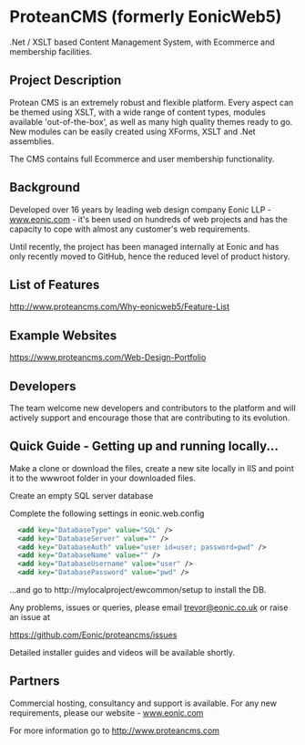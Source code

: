 # ProteanCMS (formerly EonicWeb5)
.Net / XSLT based Content Management System, with Ecommerce and membership facilities.

## Project Description
Protean CMS is an extremely robust and flexible platform. Every aspect can be themed using XSLT, with a wide range of content types, modules available 'out-of-the-box', as well as many high quality themes ready to go. New modules can be easily created using XForms, XSLT and .Net assemblies.

The CMS contains full Ecommerce and user membership functionality.

## Background
Developed over 16 years by leading web design company Eonic LLP - www.eonic.com - it's been used on hundreds of web projects and has the capacity to cope with almost any customer's web requirements.

Until recently, the project has been managed internally at Eonic and has only recently moved to GitHub, hence the reduced level of product history.

## List of Features
http://www.proteancms.com/Why-eonicweb5/Feature-List


## Example Websites
https://www.proteancms.com/Web-Design-Portfolio

## Developers
The team welcome new developers and contributors to the platform and will actively support and encourage those that are contributing to its evolution.

## Quick Guide - Getting up and running locally...

Make a clone or download the files, create a new site locally in IIS and point it to the wwwroot folder in your downloaded files.

Create an empty SQL server database

Complete the following settings in eonic.web.config
```xml
  <add key="DatabaseType" value="SQL" />
  <add key="DatabaseServer" value="" />
  <add key="DatabaseAuth" value="user id=user; password=pwd" />
  <add key="DatabaseName" value="" />
  <add key="DatabaseUsername" value="user" />
  <add key="DatabasePassword" value="pwd" />
```
  ...and go to http://mylocalproject/ewcommon/setup to install the DB.

  Any problems, issues or queries, please email trevor@eonic.co.uk or raise an issue at
  
  https://github.com/Eonic/proteancms/issues

  Detailed installer guides and videos will be available shortly.

## Partners
Commercial hosting, consultancy and support is available. For any new requirements, please our website - www.eonic.com

For more information go to http://www.proteancms.com



